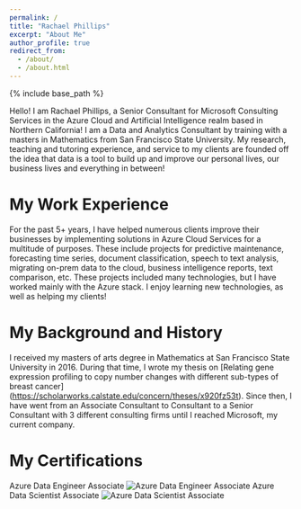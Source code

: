 ```yaml
---
permalink: /
title: "Rachael Phillips"
excerpt: "About Me"
author_profile: true
redirect_from: 
  - /about/
  - /about.html
---
```


{% include base_path %}

Hello! I am Rachael Phillips, a Senior Consultant for Microsoft Consulting Services in the Azure Cloud and Artificial Intelligence realm based in Northern California! I am a Data and Analytics Consultant by training with a masters in Mathematics from San Francisco State University. My research, teaching and tutoring experience, and service to my clients are founded off the idea that data is a tool to build up and improve our personal lives, our business lives and everything in between! 

My Work Experience
======
For the past 5+ years, I have helped numerous clients improve their businesses by implementing solutions in Azure Cloud Services for a multitude of purposes. These include projects for predictive maintenance, forecasting time series, document classification, speech to text analysis, migrating on-prem data to the cloud, business intelligence reports, text comparison, etc. These projects included many technologies, but I have worked mainly with the Azure stack. I enjoy learning new technologies, as well as helping my clients! 

My Background and History
======
I received my masters of arts degree in Mathematics at San Francisco State University in 2016. During that time, I wrote my thesis on [Relating gene expression profiling to copy number changes with different sub-types of breast cancer] (https://scholarworks.calstate.edu/concern/theses/x920fz53t). 
Since then, I have went from an Associate Consultant to Consultant to a Senior Consultant with 3 different consulting firms until I reached Microsoft, my current company.  

My Certifications
======
Azure Data Engineer Associate
![Azure Data Engineer Associate](https://user-images.githubusercontent.com/46200746/143965136-26640f5d-6147-4b9a-967f-2881643a9262.png)
Azure Data Scientist Associate
![Azure Data Scientist Associate](https://user-images.githubusercontent.com/46200746/143965365-70e21c96-1046-4ba5-b4ac-801dfaa9d812.png)
